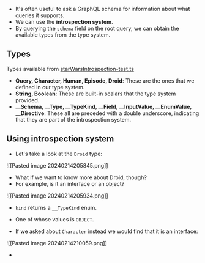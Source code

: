 
- It's often useful to ask a GraphQL schema for information about what queries it supports.
- We can use the **introspection system**.
- By querying the `schema` field on the root query, we can obtain the available types from the type system.

## Types

Types available from [starWarsIntrospection-test.ts](https://github.com/graphql/graphql-js/blob/main/src/__tests__/starWarsIntrospection-test.ts)

- **Query, Character, Human, Episode, Droid**: These are the ones that we defined in our type system.
- **String, Boolean**: These are built-in scalars that the type system provided.
- **__Schema, __Type, __TypeKind, __Field, __InputValue, __EnumValue, __Directive**: These all are preceded with a double underscore, indicating that they are part of the introspection system.

## Using introspection system

- Let's take a look at the `Droid` type:

![[Pasted image 20240214205845.png]]

- What if we want to know more about Droid, though?
- For example, is it an interface or an object?

![[Pasted image 20240214205934.png]]

- `kind` returns a `__TypeKind` enum.
- One of whose values is `OBJECT`.

- If we asked about `Character` instead we would find that it is an interface:

![[Pasted image 20240214210059.png]]

- 